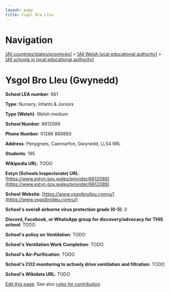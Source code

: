 ```yaml
---
layout: page
title: Ysgol Bro Lleu
---
```

# Navigation

[[All countries/states/provinces]](../../..) > [[All Welsh local educational authority]](../..) > [[All schools in local educational authority]](..)

# Ysgol Bro Lleu (Gwynedd)

**School LEA number**: 661

**Type**: Nursery, Infants & Juniors

**Type (Welsh)**: Welsh medium

**School Number**: 6612089

**Phone Number**: 01286 880883

**Address**: Penygroes, Caernarfon, Gwynedd, LL54 6RL

**Students**: 195

**Wikipedia URL**: TODO

**Estyn (Schools Inspectorate) URL**: [https://www.estyn.gov.wales/provider/6612089](https://www.estyn.gov.wales/provider/6612089)

**School Website**: [https://www.ysgolbrolleu.cymru/](https://www.ysgolbrolleu.cymru/)

**School's overall airborne virus protection grade (0-5)**: 0

**Discord, Facebook, or WhatsApp group for discovery/advocacy for THIS school**: TODO

**School's policy on Ventilation**: TODO

**School's Ventilation Work Completion**: TODO

**School's Air-Purification**: TODO

**School's CO2 monitoring to actively drive ventilation and filtration**: TODO

**School's Wikidata URL**: TODO




[Edit this page](https://github.com/ventilate-schools/Wales/edit/prif/./Gwynedd/Ysgol_Bro_Lleu.md). See also [rules for contribution](../../../contribution-rules/)